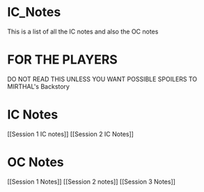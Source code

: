 # IC_Notes
This is a list of all the IC notes and also the OC notes 
# FOR THE PLAYERS
DO NOT READ THIS UNLESS YOU WANT POSSIBLE SPOILERS TO MIRTHAL's Backstory

# IC Notes

[[Session 1 IC notes]]
[[Session 2 IC Notes]]
# OC Notes

[[Session 1 Notes]]
[[Session 2 notes]]
[[Session 3 Notes]]